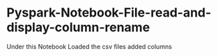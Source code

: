 # Pyspark-Notebook-File-read-and-display-column-rename
Under this Notebook Loaded the csv files added columns 
